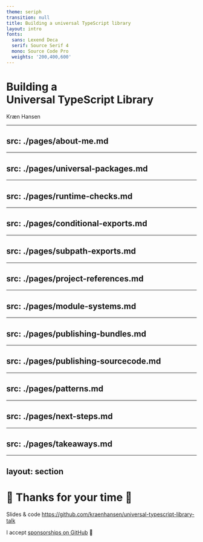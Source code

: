 ```yaml
---
theme: seriph
transition: null
title: Building a universal TypeScript library
layout: intro
fonts:
  sans: Lexend Deca
  serif: Source Serif 4
  mono: Source Code Pro
  weights: '200,400,600'
---
```


# Building a<br>Universal TypeScript Library

Kræn Hansen

<!--
Welcome to my talk about
"Building a Universal TypeScript Library".

I'm going to talk about some patterns for building libraries meant to run across many environments (browsers, node.js, react-native, etc.)

If you're not a library developer?
- Maybe you are?
Your solutions could be generalized and published.
- You're evaluating libraries, which might use some of these patterns.
-->

---
src: ./pages/about-me.md
---

---
src: ./pages/universal-packages.md
---

---
src: ./pages/runtime-checks.md
---

---
src: ./pages/conditional-exports.md
---

---
src: ./pages/subpath-exports.md
---

---
src: ./pages/project-references.md
---

---
src: ./pages/module-systems.md
---

---
src: ./pages/publishing-bundles.md
---

---
src: ./pages/publishing-sourcecode.md
---

---
src: ./pages/patterns.md
---

---
src: ./pages/next-steps.md
---

---
src: ./pages/takeaways.md
---

---
layout: section
---

# 👋 Thanks for your time 💙

Slides & code https://github.com/kraenhansen/universal-typescript-library-talk

I accept [sponsorships on GitHub](https://github.com/sponsors/kraenhansen) 💸
